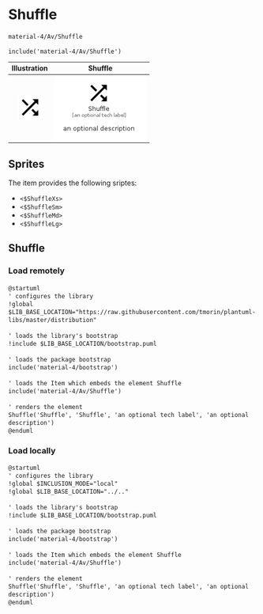 # Shuffle


```text
material-4/Av/Shuffle
```

```text
include('material-4/Av/Shuffle')
```



| Illustration | Shuffle |
| :---: | :---: |
| ![illustration for Illustration](../../material-4/Av/Shuffle.png) | ![illustration for Shuffle](../../material-4/Av/Shuffle.Local.png) |



## Sprites
The item provides the following sriptes:

- `<$ShuffleXs>`
- `<$ShuffleSm>`
- `<$ShuffleMd>`
- `<$ShuffleLg>`





## Shuffle

### Load remotely
```plantuml
@startuml
' configures the library
!global $LIB_BASE_LOCATION="https://raw.githubusercontent.com/tmorin/plantuml-libs/master/distribution"

' loads the library's bootstrap
!include $LIB_BASE_LOCATION/bootstrap.puml

' loads the package bootstrap
include('material-4/bootstrap')

' loads the Item which embeds the element Shuffle
include('material-4/Av/Shuffle')

' renders the element
Shuffle('Shuffle', 'Shuffle', 'an optional tech label', 'an optional description')
@enduml
```

### Load locally
```plantuml
@startuml
' configures the library
!global $INCLUSION_MODE="local"
!global $LIB_BASE_LOCATION="../.."

' loads the library's bootstrap
!include $LIB_BASE_LOCATION/bootstrap.puml

' loads the package bootstrap
include('material-4/bootstrap')

' loads the Item which embeds the element Shuffle
include('material-4/Av/Shuffle')

' renders the element
Shuffle('Shuffle', 'Shuffle', 'an optional tech label', 'an optional description')
@enduml
```

